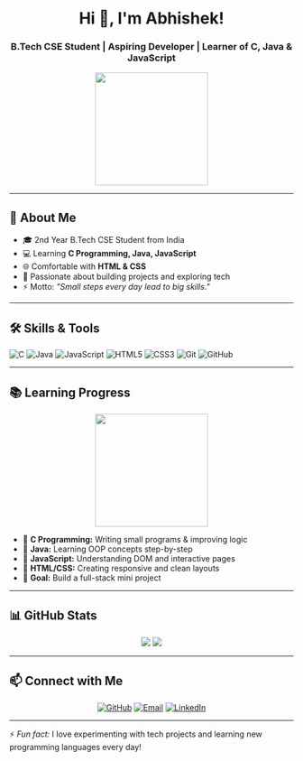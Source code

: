 <h1 align="center">Hi 👋, I'm Abhishek!</h1>
<h3 align="center">B.Tech CSE Student | Aspiring Developer | Learner of C, Java & JavaScript</h3>

<p align="center">
  <img src="https://media.giphy.com/media/3o7aD2saalBwwftBIY/giphy.gif" width="200"/>
</p>

---

## 🌟 About Me
- 🎓 2nd Year B.Tech CSE Student from India  
- 💻 Learning **C Programming, Java, JavaScript**  
- 🌐 Comfortable with **HTML & CSS**  
- 🚀 Passionate about building projects and exploring tech  
- ⚡ Motto: *"Small steps every day lead to big skills."*

---

## 🛠 Skills & Tools
<p align="left">
  <img alt="C" src="https://img.shields.io/badge/C-00599C?style=for-the-badge&logo=c&logoColor=white">
  <img alt="Java" src="https://img.shields.io/badge/Java-007396?style=for-the-badge&logo=java&logoColor=white">
  <img alt="JavaScript" src="https://img.shields.io/badge/JavaScript-F7DF1E?style=for-the-badge&logo=javascript&logoColor=black">
  <img alt="HTML5" src="https://img.shields.io/badge/HTML5-E34F26?style=for-the-badge&logo=html5&logoColor=white">
  <img alt="CSS3" src="https://img.shields.io/badge/CSS3-1572B6?style=for-the-badge&logo=css3&logoColor=white">
  <img alt="Git" src="https://img.shields.io/badge/Git-F05032?style=for-the-badge&logo=git&logoColor=white">
  <img alt="GitHub" src="https://img.shields.io/badge/GitHub-181717?style=for-the-badge&logo=github&logoColor=white">
</p>

---

## 📚 Learning Progress
<p align="center">
  <img src="https://media.giphy.com/media/l4pTfx2qLszoacZRS/giphy.gif" width="200"/>
</p>

- 📖 **C Programming:** Writing small programs & improving logic  
- 📖 **Java:** Learning OOP concepts step-by-step  
- 📖 **JavaScript:** Understanding DOM and interactive pages  
- 📖 **HTML/CSS:** Creating responsive and clean layouts  
- 🎯 **Goal:** Build a full-stack mini project

---

## 📊 GitHub Stats
<p align="center">
  <img src="https://github-readme-stats.vercel.app/api?username=Abhishek-ko&show_icons=true&theme=radical" />
  <img src="https://github-readme-stats.vercel.app/api/top-langs/?username=Abhishek-ko&layout=compact&theme=radical" />
</p>

---

## 📫 Connect with Me
<p align="center">
  <a href="https://github.com/Abhishek-ko"><img alt="GitHub" src="https://img.shields.io/badge/GitHub-181717?style=for-the-badge&logo=github&logoColor=white"></a>
  <a href="mailto:youremail@example.com"><img alt="Email" src="https://img.shields.io/badge/Email-D14836?style=for-the-badge&logo=gmail&logoColor=white"></a>
  <a href="https://www.linkedin.com/in/Abhishek-ko/"><img alt="LinkedIn" src="https://img.shields.io/badge/LinkedIn-0077B5?style=for-the-badge&logo=linkedin&logoColor=white"></a>
</p>

---

⚡ *Fun fact:* I love experimenting with tech projects and learning new programming languages every day!
